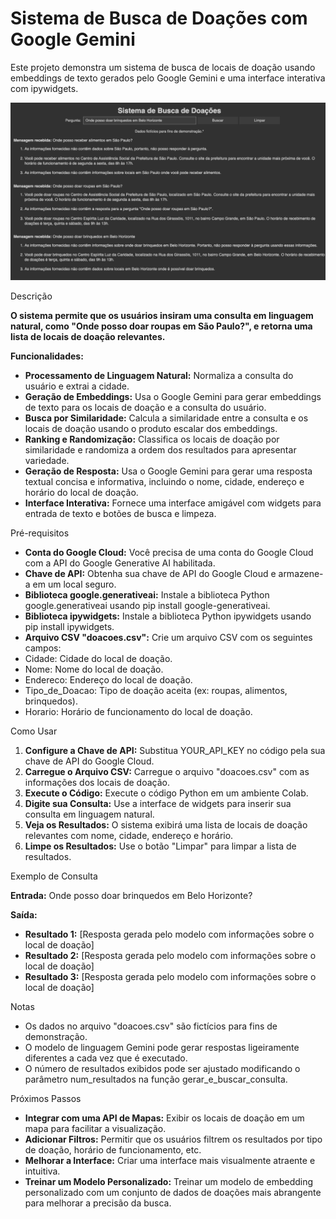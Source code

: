 <h1>Sistema de Busca de Doações com Google Gemini</h1>

Este projeto demonstra um sistema de busca de locais de doação usando embeddings de texto gerados pelo Google Gemini e uma interface interativa com ipywidgets.

![](./img.png)

Descrição

**O sistema permite que os usuários insiram uma consulta em linguagem natural, como "Onde posso doar roupas em São Paulo?", e retorna uma lista de locais de doação relevantes.**

**Funcionalidades:**

- **Processamento de Linguagem Natural:** Normaliza a consulta do usuário e extrai a cidade.
- **Geração de Embeddings:** Usa o Google Gemini para gerar embeddings de texto para os locais de doação e a consulta do usuário.
- **Busca por Similaridade:** Calcula a similaridade entre a consulta e os locais de doação usando o produto escalar dos embeddings.
- **Ranking e Randomização:** Classifica os locais de doação por similaridade e randomiza a ordem dos resultados para apresentar variedade.
- **Geração de Resposta:** Usa o Google Gemini para gerar uma resposta textual concisa e informativa, incluindo o nome, cidade, endereço e horário do local de doação.
- **Interface Interativa:** Fornece uma interface amigável com widgets para entrada de texto e botões de busca e limpeza.

Pré-requisitos

- **Conta do Google Cloud:** Você precisa de uma conta do Google Cloud com a API do Google Generative AI habilitada.
- **Chave de API:** Obtenha sua chave de API do Google Cloud e armazene-a em um local seguro.
- **Biblioteca google.generativeai:** Instale a biblioteca Python google.generativeai usando pip install google-generativeai.
- **Biblioteca ipywidgets:** Instale a biblioteca Python ipywidgets usando pip install ipywidgets.
- **Arquivo CSV "doacoes.csv":** Crie um arquivo CSV com os seguintes campos:
- Cidade: Cidade do local de doação.
- Nome: Nome do local de doação.
- Endereco: Endereço do local de doação.
- Tipo\_de\_Doacao: Tipo de doação aceita (ex: roupas, alimentos, brinquedos).
- Horario: Horário de funcionamento do local de doação.

Como Usar

1. **Configure a Chave de API:** Substitua YOUR\_API\_KEY no código pela sua chave de API do Google Cloud.
1. **Carregue o Arquivo CSV:** Carregue o arquivo "doacoes.csv" com as informações dos locais de doação.
1. **Execute o Código:** Execute o código Python em um ambiente Colab.
1. **Digite sua Consulta:** Use a interface de widgets para inserir sua consulta em linguagem natural.
1. **Veja os Resultados:** O sistema exibirá uma lista de locais de doação relevantes com nome, cidade, endereço e horário.
1. **Limpe os Resultados:** Use o botão "Limpar" para limpar a lista de resultados.

Exemplo de Consulta

**Entrada:** Onde posso doar brinquedos em Belo Horizonte?

**Saída:**

- **Resultado 1:** [Resposta gerada pelo modelo com informações sobre o local de doação]
- **Resultado 2:** [Resposta gerada pelo modelo com informações sobre o local de doação]
- **Resultado 3:** [Resposta gerada pelo modelo com informações sobre o local de doação]

Notas

- Os dados no arquivo "doacoes.csv" são fictícios para fins de demonstração.
- O modelo de linguagem Gemini pode gerar respostas ligeiramente diferentes a cada vez que é executado.
- O número de resultados exibidos pode ser ajustado modificando o parâmetro num\_resultados na função gerar\_e\_buscar\_consulta.

Próximos Passos

- **Integrar com uma API de Mapas:** Exibir os locais de doação em um mapa para facilitar a visualização.
- **Adicionar Filtros:** Permitir que os usuários filtrem os resultados por tipo de doação, horário de funcionamento, etc.
- **Melhorar a Interface:** Criar uma interface mais visualmente atraente e intuitiva.
- **Treinar um Modelo Personalizado:** Treinar um modelo de embedding personalizado com um conjunto de dados de doações mais abrangente para melhorar a precisão da busca.
